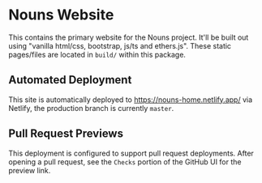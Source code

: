 # Nouns Website

This contains the primary website for the Nouns project. It'll be built out using "vanilla html/css, bootstrap, js/ts and ethers.js". These static pages/files are located in `build/` within this package.

## Automated Deployment

This site is automatically deployed to https://nouns-home.netlify.app/ via Netlify, the production branch is currently `master`.

## Pull Request Previews

This deployment is configured to support pull request deployments. After opening a pull request, see the `Checks` portion of the GitHub UI for the preview link.


